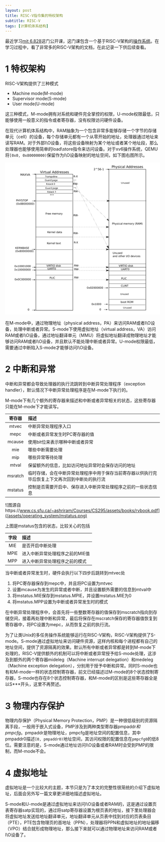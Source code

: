 ```yaml
---
layout: post
title: RISC-V指令集的特权架构
subtitle: RISC-V
tags: [计算机体系结构]
---
```


最近学习[mit 6.828](https://pdos.csail.mit.edu/6.828/2023/schedule.html)这门公开课，这门课包含一个基于RISC-V架构的[操作系统](https://github.com/mit-pdos/xv6-riscv)。在学习过程中，看了非常多的RISC-V架构的文档，在此记录一下供后续查看。

# 1 特权架构

RISC-V架构提供了三种模式
- Machine mode(M-mode)
- Supervisor mode(S-mode)
- User mode(U-mode)

这三种模式，M-mode拥有对系统和硬件完全掌控的权限，U-mode权限最低，只能够使用一般意义的指令或者寄存器，没有权限访问硬件设备。

在现代计算机体系结构中，RAM抽象为一个包含非常多能够存储一个字节的存储单元（cell）的设备，每个存储单元都有一个从零开始的地址，处理器通过地址来读写RAM。对于外部I\O设备，将这些设备映射为某个地址或者某个地址段，那么处理器也能够使用简单的load\store指令来访问设备。对于xv6操作系统，QEMU将`[0x0, 0x80000000)`保留作为I\O设备映射的地址空间，如下图右图所示。

![源自https://pdos.csail.mit.edu/6.828/2023/xv6/book-riscv-rev3.pdf](/assets/operating_system/physical_memory_space.png)

在M-mode中，通过物理地址（physical address，PA）来访问RAM或者I\O设备，处理中断或者异常。S-mode下使用虚拟地址（virtual address，VA）访问RAM或者I\O设备，通过地址翻译单元（MMU）将虚拟地址翻译成物理地址才能够访问RAM或者I\O设备，并且默认不能处理中断或者异常。U-mode权限最低，需要通过中断陷入S-mode才能够访问I\O设备。

# 2 中断和异常
中断和异常都会导致处理器的执行流跳转到中断异常处理程序（exception handler），默认情况下中断异常处理程序是在M-mode下执行的。

M-mode下有几个额外的寄存器来描述和中断或者异常相关的状态，这些寄存器只能在M-mode下才能读写。

|寄存器|描述|
|:-:|:-|
|mtvec|中断异常处理程序入口|
|mepc|中断或者异常发生时PC寄存器的值|
|mcause|使用bit位来表示哪种中断或者异常|
|mie|哪些中断需要处理|
|mip|哪些异常等待处理|
|mtval|保留额外的信息，比如访问地址异常时会保存访问的地址|
|msratch|临时存储，会在中断异常处理程序中用于保存当前寄存器以供执行完毕后恢复上下文再次回到中断处的执行流|
|mstatus|控制是否需要开启中、保存进入中断异常处理程序之前的一些状态信息|

![图源自https://www.cs.sfu.ca/~ashriram/Courses/CS295/assets/books/rvbook.pdf](/assets/operating_system/mstatus.png)

上图是mstatus包含的状态，比较关心的包括

|字段|描述|
|:-:|:-|
|MIE|是否开启中断处理|
|MPIE|进入中断异常处理程序之前的MIE值|
|MPP|进入中断异常处理程序之前的模式|

当中断或者异常发生时，硬件会执行以下四步后跳转到mtvec处

1. 将PC寄存器保存到mepc中，并且将PC设置为mtvec
2. 设置mcause为发生的异常或者中断，并且设置额外需要的信息到mtval中
3. 将mstatus.MIE保存到mstatus.MPIE，并设置mstatus.MIE为0
4. 将mstatus.MPP设置为中断或者异常发生时的模式

在中断异常处理程序中，会首先将一些整数寄存器的值保存到mscratch指向到存储空间，接着再处理中断和异常，最后将保存在mscratch保存的寄存器值恢复到寄存器中，将PC设置为mepc，从而恢复之前的执行流。

为了让类Unix的多任务操作系统能够运行在RISC-V架构，RISC-V架构提供了S-mode。S-mode通过虚拟地址来访问硬件资源，这样内核和每个进程都有自己的地址空间，提供了资源隔离的效果。默认所有中断或者异常都是转到M-mode下处理的，RISC-V提供额外的机制可以将中断或者异常授予给S-mode处理，这涉及到额外的两个寄存器mideleg（Machine interrupt delegation）和medeleg（Machine exception delegation），分别用于授予中断和异常。同时S-mode也有和M-mode一样的状态控制寄存器，前文已经描述过M-mode的8个状态控制寄存器，S-mode也存在8个状态控制寄存器，和M-mode的区别是这些寄存器全是以S***开头，这里不再赘述。

# 3 物理内存保护

物理内存保护（Physical Memory Protection，PMP）是一种很低级别的资源隔离手段，一般用于嵌入式设备，PMP涉及到两种类型寄存器pmpaddr*和pmpcfg*。pmpaddr是物理地址，pmpcfg是地址空间的配置信息，其中pmpaddr0描述`[0, pmpaddr0)`地址空间，其访问权限的配置信息在`pmpcfg0`的低8位。需要注意的是，S-mode通过地址访问I\O设备或者RAM时会受到PMP的限制，而M-mode不会。

# 4 虚拟地址
虚拟地址是一个比较大的主题，本节只是为了本文的完整性很笼统的介绍下虚拟地址，后面会另外写一篇文章更详细地描述虚拟地址。

S-mode和U-mode是通过虚拟地址来访问I\O设备或者RAM的，这是通过设置页表寄存器satp实现的，通过将satp寄存器设置为根页表的地址，接下里处理器会将虚拟地址发送给地址翻译单元，地址翻译单元从页表中找到对应的页表条目（PTE），PTE包含物理页的首地址（PPN），处理器将PPN和虚拟地址的地址偏移（VPO）结合就形成物理地址，那么接下来就可以通过物理地址来访问RAM或者I\O设备了。
